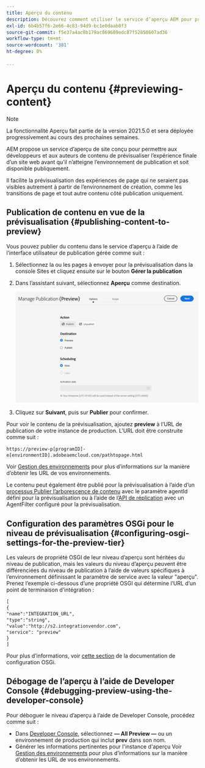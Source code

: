 ```yaml
---
title: Aperçu du contenu
description: Découvrez comment utiliser le service d’aperçu AEM pour prévisualiser le contenu avant sa mise en ligne.
exl-id: 6b4b57f6-2e66-4c83-94d9-bc1e0daab0f3
source-git-commit: f5e37a4ac8b179ac869609edc87f52858607ad36
workflow-type: tm+mt
source-wordcount: '381'
ht-degree: 0%

---
```


# Aperçu du contenu {#previewing-content}

>[!NOTE]
>
>La fonctionnalité Aperçu fait partie de la version 2021.5.0 et sera déployée progressivement au cours des prochaines semaines.

AEM propose un service d’aperçu de site conçu pour permettre aux développeurs et aux auteurs de contenu de prévisualiser l’expérience finale d’un site web avant qu’il n’atteigne l’environnement de publication et soit disponible publiquement.

Il facilite la prévisualisation des expériences de page qui ne seraient pas visibles autrement à partir de l’environnement de création, comme les transitions de page et tout autre contenu côté publication uniquement.

## Publication de contenu en vue de la prévisualisation {#publishing-content-to-preview}

Vous pouvez publier du contenu dans le service d’aperçu à l’aide de l’interface utilisateur de publication gérée comme suit :

1. Sélectionnez la ou les pages à envoyer pour la prévisualisation dans la console Sites et cliquez ensuite sur le bouton **Gérer la publication**
1. Dans l’assistant suivant, sélectionnez **Aperçu** comme destination.

   ![publication gérée](/help/sites-cloud/authoring/assets/previewmanagedpublication.png)

1. Cliquez sur **Suivant**, puis sur **Publier** pour confirmer.

Pour voir le contenu de la prévisualisation, ajoutez **preview** à l’URL de publication de votre instance de production. L’URL doit être construite comme suit :

```
https://preview-p[programID]-e[environmentID].adobeaemcloud.com/pathtopage.html
```

Voir [Gestion des environnements](https://experienceleague.adobe.com/docs/experience-manager-cloud-manager/using/how-to-use/manage-your-environment.html?lang=en) pour plus d’informations sur la manière d’obtenir les URL de vos environnements.

Le contenu peut également être publié pour la prévisualisation à l’aide d’un [processus Publier l’arborescence de contenu](https://experienceleague.adobe.com/docs/experience-manager-cloud-service/operations/replication.html?lang=en#publish-content-tree-workflow) avec le paramètre agentId défini pour la prévisualisation ou à l’aide de l’[API de réplication](/help/operations/replication.md#replication-api) avec un AgentFilter configuré pour la prévisualisation.

## Configuration des paramètres OSGi pour le niveau de prévisualisation {#configuring-osgi-settings-for-the-preview-tier}

Les valeurs de propriété OSGI de leur niveau d’aperçu sont héritées du niveau de publication, mais les valeurs du niveau d’aperçu peuvent être différenciées du niveau de publication à l’aide de valeurs spécifiques à l’environnement définissant le paramètre de service avec la valeur &quot;aperçu&quot;. Prenez l’exemple ci-dessous d’une propriété OSGI qui détermine l’URL d’un point de terminaison d’intégration :

```
[
{
"name":"INTEGRATION_URL",
"type":"string",
"value":"http://s2.integrationvendor.com",
"service": "preview"
}
]
```

Pour plus d’informations, voir [cette section](/help/implementing/deploying/configuring-osgi.md#author-vs-publish-configuration) de la documentation de configuration OSGi.

## Débogage de l’aperçu à l’aide de Developer Console {#debugging-preview-using-the-developer-console}

Pour déboguer le niveau d’aperçu à l’aide de Developer Console, procédez comme suit :

* Dans [Developer Console](/help/implementing/developing/introduction/development-guidelines.md#aem-as-a-cloud-service-development-tools), sélectionnez **— All Preview —** ou un environnement de production qui inclut **prev** dans son nom.
* Générer les informations pertinentes pour l&#39;instance d&#39;aperçu
Voir [Gestion des environnements](https://experienceleague.adobe.com/docs/experience-manager-cloud-manager/using/how-to-use/manage-your-environment.html?lang=en) pour plus d’informations sur la manière d’obtenir les URL de vos environnements.
